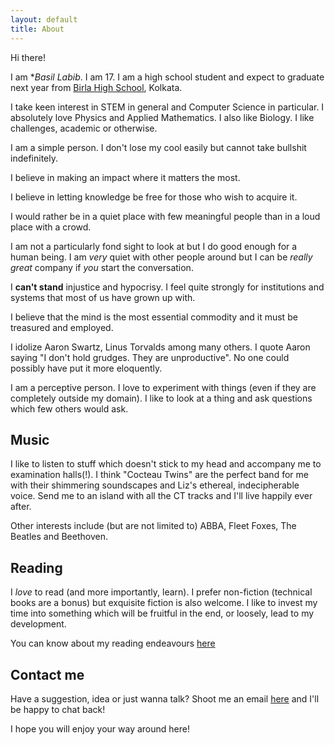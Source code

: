 ```yaml
---
layout: default 
title: About 
---
```


Hi there! 

I am **Basil Labib*. I am 17. I am a high school student and expect to graduate next year from [Birla High School](https://birlahighschool.com), Kolkata. 

I take keen interest in STEM in general and Computer Science in particular. I absolutely love Physics and Applied Mathematics. I also like Biology. I like challenges, academic or otherwise. 

I am a simple person. I don't lose my cool easily but cannot take bullshit indefinitely.   

I believe in making an impact where it matters the most.

I believe in letting knowledge be free for those who wish to acquire it.  

I would rather be in a quiet place with few meaningful people than in a loud place with a crowd.  

I am not a particularly fond sight to look at but I do good enough for a human being. I am _very_ quiet with other people around but I can be _really great_ company if _you_ start the conversation. 

I **can't stand** injustice and hypocrisy. I feel quite strongly for institutions and systems that most of us have grown up with. 

I believe that the mind is the most essential commodity and it must be treasured and employed. 

I idolize Aaron Swartz, Linus Torvalds among many others. I quote Aaron saying "I don't hold grudges. They are unproductive". No one could possibly have put it more eloquently. 

I am a perceptive person. I love to experiment with things (even if they are completely outside my domain). I like to look at a thing and ask questions which few others would ask. 


## Music
I like to listen to stuff which doesn't stick to my head and accompany me to examination halls(!). I think "Cocteau Twins" are the perfect band for me with their shimmering soundscapes and Liz's ethereal, indecipherable voice. Send me to an island with all the CT tracks and I'll live happily ever after. 

Other interests include (but are not limited to) ABBA, Fleet Foxes, The Beatles and Beethoven. 

## Reading  

I _love_ to read (and more importantly, learn). I prefer non-fiction (technical books are a bonus) but exquisite fiction is also welcome. I like to invest my time into something which will be fruitful in the end, or loosely, lead to my development. 

You can know about my reading endeavours [here](/bookshelf) 

## Contact me  

Have a suggestion, idea or just wanna talk? Shoot me an email [here](mailto:gs454236@gmail.com) and I'll be happy to chat back!  

I hope you will enjoy your way around here! 

